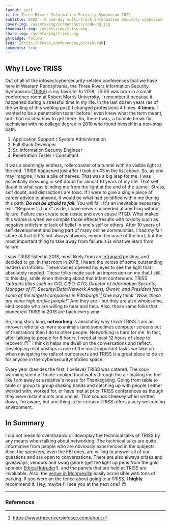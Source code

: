 ```yaml
---
layout: post
title: Three Rivers Information Security Symposium 2022 
subtitle: 2022 - A one-day multi-track information security symposium
cover-img: /assets/img/screenshots/code-bg.jpg
thumbnail-img: /assets/img/triss.png
share-img: /assets/img/triss.png
gh-badge: follow
tags: [triss,infosec,conferences,pittsburgh]
comments: true
---
```

## Why I Love TRISS
Out of all of the infosec/cybersecurity-related conferences that we have here in Western Pennsylvania, the Three Rivers Information Security Symposium ([TRISS](https://www.threeriversinfosec.com/)) is my favorite. In 2018, TRISS was born in a small conference room at [Robert Morris University](https://www.rmu.edu/). I remember it because it happened during a stressful time in my life. In the last dozen years (as of the writing of this weblog post) I changed professions 4 times. **4 times**. I wanted to be a penetration tester before I even knew what the term meant, but I had no idea how to get there. So, there I was, a humble break fix technician with no college degree in 2010 who found himself in a non-stop path:
1. Application Support / System Administration
2. Full Stack Developer
3. Sr. Information Security Engineer
4. Penetration Tester / Consultant

It was a seemingly endless, rollercoaster of a tunnel with no visible light at the end. TRISS happened just after I took on #3 in the list above. So, as one may imagine, I was a pile of nerves. That was a big leap for me. I was essentially drowning in self doubt for almost 10 years of my life. That self doubt is what was blinding me from the light at the end of the tunnel. Stress, self doubt, and distractions are toxic. If I were to give a single piece of career advice to anyone, it would be what had solidified within me during this path: ***Do not be afraid to fail.*** You will fail. It's an inevitable necessary evil. "Beginner's Luck" aside, I have never succeeded at anything without failure. Failure can create scar tissue and even cause PTSD. What makes this worse is when we compile those effects/results with toxicity such as negative criticism or lack of belief in one's self or others. After 10 years of self development and being part of many online communities, I had my fair share of that.🙄 It's not always obvious, maybe because of the hurt, but the most important thing to take away from failure is is what we learn from failure. 

I saw TRISS listed in 2018, most likely from an [Infragard](https://www.infragard-pittsburgh.org/) posting, and decided to go. In that room in 2018, I heard the voices of some outstanding leaders in InfoSec. These voices opened my eyes to see the light that I absolutely needed. Those folks made such an impression on me that I still, to this day, smile when thinking about that infant conference. TRISS *"attracts titles such as CIO, CISO, CTO, Director of Information Security, Manager of IT, Security/Data/Network Analyst, Owner, and President from some of the largest companies in Pittsburgh"*[^1] One may think *"Wow, these are some high profile people!"* And they are - but they are also wholesome, kind people who are willing to hear and help. Also, those same folks that pioneered TRISS in 2018 are back every year. 

So, long story long, **networking** is absolutley why I love TRISS. I am an introvert who talks more to animals (and sometimes computer screens out of frustration) than I do to other people. Networking is hard for me. In fact, after talking to people for 8 hours, I need at least 12 hours of sleep to recover! 😴 I think it helps me dwell on the conversations and reflect. Developing relationships is one of the most important tasks we take on when navigating the rails of our careers and TRISS is a great place to do so for anyone in the cybersecurity/InfoSec space. 

Every year (besides the first, I believe) TRISS was catered. The soul-warming scent of home-cooked food wafts through the air making me feel like I am away at a relative's house for Thanksgiving. Going from table to table or group to group shaking hands and catching up with people I either worked with, worked for, or have met at prior TRISS conferences as though they were distant aunts and uncles. That sounds cheesey when written down, I'm aware, but one thing is for certain: TRISS offers a very welcoming environment. 

## In Summary

I did not mean to overshadow or downplay the technical talks of TRISS by any means when talking about networking. The technical talks are quite informative from people who are obviously experienced in the subjects. Also, the speakers, even the FBI ones, are willing to answer all of our questions and are open to conversations. There are also always prizes and giveaways, vendors and swag galore (get the light up pens from the gold sponsor [Ethical Intruder](https://www.ethicalintruder.com/)!), and the panels that are held at TRISS are invaluable. Also, the [venue in Monroeville](http://www.monroevilleconventioncenter.com/) easily accessible with tons of parking. If you were on the fence about going to a TRISS, I **highly** recommend it. Hey, maybe I'll see you at the next one? 😊

---
### References
[^1]: https://www.threeriversinfosec.com/about
